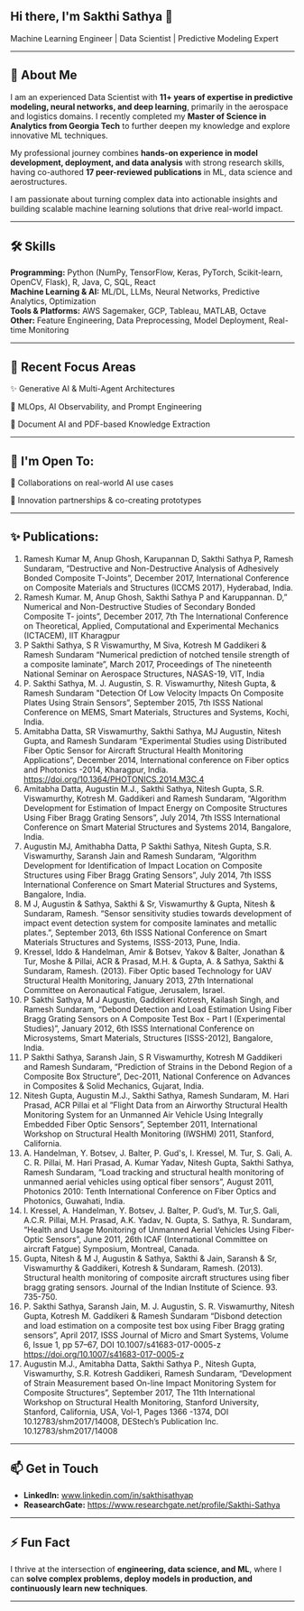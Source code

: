 
## Hi there, I'm Sakthi Sathya 👋  
Machine Learning Engineer | Data Scientist | Predictive Modeling Expert  

---

## 🌟 About Me
I am an experienced Data Scientist with **11+ years of expertise in predictive modeling, neural networks, and deep learning**, primarily in the aerospace and logistics domains. I recently completed my **Master of Science in Analytics from Georgia Tech** to further deepen my knowledge and explore innovative ML techniques.  

My professional journey combines **hands-on experience in model development, deployment, and data analysis** with strong research skills, having co-authored **17 peer-reviewed publications** in ML, data science and aerostructures.

I am passionate about turning complex data into actionable insights and building scalable machine learning solutions that drive real-world impact.


---

## 🛠️ Skills

**Programming:** Python (NumPy, TensorFlow, Keras, PyTorch, Scikit-learn, OpenCV, Flask), R, Java, C, SQL, React  
**Machine Learning & AI:** ML/DL, LLMs, Neural Networks, Predictive Analytics, Optimization  
**Tools & Platforms:** AWS Sagemaker, GCP, Tableau, MATLAB, Octave  
**Other:** Feature Engineering, Data Preprocessing, Model Deployment, Real-time Monitoring  

---
## 🔬 Recent Focus Areas

✨ Generative AI & Multi-Agent Architectures

🧩 MLOps, AI Observability, and Prompt Engineering

📄 Document AI and PDF-based Knowledge Extraction

---
## 🎤 I'm Open To:

🤝 Collaborations on real-world AI use cases

🧪 Innovation partnerships & co-creating prototypes

---
## ✨ Publications:
1. Ramesh Kumar M, Anup Ghosh, Karupannan D, Sakthi Sathya P, Ramesh Sundaram, “Destructive and Non-Destructive Analysis of Adhesively Bonded Composite T-Joints”, December 2017, International Conference on Composite Materials and Structures (ICCMS 2017), Hyderabad, India.
2. Ramesh Kumar. M, Anup Ghosh, Sakthi Sathya P and Karuppannan. D,” Numerical and Non-Destructive Studies of Secondary Bonded Composite T- joints”, December 2017, 7th The International Conference on Theoretical, Applied, Computational and Experimental Mechanics (ICTACEM), IIT Kharagpur
3. P Sakthi Sathya, S R Viswamurthy, M Siva, Kotresh M Gaddikeri & Ramesh Sundaram “Numerical prediction of notched tensile strength of a composite laminate”, March 2017, Proceedings of The nineteenth National Seminar on Aerospace Structures, NASAS-19, VIT, India
4. P. Sakthi Sathya, M. J. Augustin, S. R. Viswamurthy, Nitesh Gupta,  & Ramesh Sundaram "Detection Of Low Velocity Impacts On Composite Plates Using Strain Sensors”, September 2015, 7th ISSS National Conference on MEMS, Smart Materials, Structures and Systems, Kochi, India.
5.	Amitabha Datta, SR Viswamurthy, Sakthi Sathya, MJ Augustin, Nitesh Gupta, and Ramesh Sundaram “Experimental Studies using Distributed Fiber Optic Sensor for Aircraft Structural Health Monitoring Applications”, December 2014, International conference on Fiber optics and Photonics -2014, Kharagpur, India. https://doi.org/10.1364/PHOTONICS.2014.M3C.4 
6. Amitabha Datta, Augustin M.J., Sakthi Sathya, Nitesh Gupta, S.R. Viswamurthy, Kotresh M. Gaddikeri and Ramesh Sundaram, “Algorithm Development for Estimation of Impact Energy on Composite Structures Using Fiber Bragg Grating Sensors”, July 2014, 7th ISSS International Conference on Smart Material Structures and Systems 2014, Bangalore, India.
7. Augustin MJ, Amithabha Datta, P Sakthi Sathya, Nitesh Gupta, S.R. Viswamurthy, Saransh Jain and Ramesh Sundaram, “Algorithm Development for Identification of Impact Location on Composite Structures using Fiber Bragg Grating Sensors”, July 2014, 7th ISSS International Conference on Smart Material Structures and Systems, Bangalore, India.
8. M J, Augustin & Sathya, Sakthi & Sr, Viswamurthy & Gupta, Nitesh & Sundaram, Ramesh. “Sensor sensitivity studies towards development of impact event detection system for composite laminates and metallic plates.”, September 2013, 6th ISSS National Conference on Smart Materials Structures and Systems, ISSS-2013, Pune, India.
9. Kressel, Iddo & Handelman, Amir & Botsev, Yakov & Balter, Jonathan & Tur, Moshe & Pillai, ACR & Prasad, M.H. & Gupta, A. & Sathya, Sakthi & Sundaram, Ramesh. (2013). Fiber Optic based Technology for UAV Structural Health Monitoring, January 2013, 27th International Committee on Aeronautical Fatigue, Jerusalem, Israel.
10. P Sakthi Sathya, M J Augustin, Gaddikeri Kotresh, Kailash Singh, and Ramesh Sundaram, “Debond Detection and Load Estimation Using Fiber Bragg Grating Sensors on A Composite Test Box - Part I (Experimental Studies)”, January 2012, 6th ISSS International Conference on Microsystems, Smart Materials, Structures [ISSS-2012], Bangalore, India.
11. P Sakthi Sathya, Saransh Jain, S R Viswamurthy, Kotresh M Gaddikeri and Ramesh Sundaram, “Prediction of Strains in the Debond Region of a Composite Box Structure”, Dec-2011, National Conference on Advances in Composites & Solid Mechanics, Gujarat, India.
12. Nitesh Gupta, Augustin M.J., Sakthi Sathya, Ramesh Sundaram, M. Hari Prasad, ACR Pillai et al ”Flight Data from an Airworthy Structural Health Monitoring System for an Unmanned Air Vehicle Using Integrally Embedded Fiber Optic Sensors”, September 2011, International Workshop on Structural Health Monitoring (IWSHM) 2011, Stanford, California.
13. A. Handelman, Y. Botsev, J. Balter, P. Gud's, I. Kressel, M. Tur, S. Gali, A. C. R. Pillai, M. Hari Prasad, A. Kumar Yadav, Nitesh Gupta, Sakthi Sathya, Ramesh Sundaram, “Load tracking and structural health monitoring of unmanned aerial vehicles using optical fiber sensors”, August 2011, Photonics 2010: Tenth International Conference on Fiber Optics and Photonics, Guwahati, India.
14. I. Kressel, A. Handelman, Y. Botsev, J. Balter, P. Gud’s, M. Tur,S. Gali, A.C.R. Pillai, M.H. Prasad, A.K. Yadav, N. Gupta, S. Sathya, R. Sundaram, “Health and Usage Monitoring of Unmanned Aerial Vehicles Using Fiber-Optic Sensors”, June 2011, 26th ICAF (International Committee on aircraft Fatgue) Symposium, Montreal, Canada.
15. Gupta, Nitesh & M J, Augustin & Sathya, Sakthi & Jain, Saransh & Sr, Viswamurthy & Gaddikeri, Kotresh & Sundaram, Ramesh. (2013). Structural health monitoring of composite aircraft structures using fiber bragg grating sensors. Journal of the Indian Institute of Science. 93. 735-750.
16. P. Sakthi Sathya, Saransh Jain, M. J. Augustin, S. R. Viswamurthy, Nitesh Gupta, Kotresh M. Gaddikeri & Ramesh Sundaram “Disbond detection and load estimation on a composite test box using Fiber Bragg grating sensors”, April 2017, ISSS Journal of Micro and Smart Systems, Volume 6, Issue 1, pp 57–67, DOI 10.1007/s41683-017-0005-z https://doi.org/10.1007/s41683-017-0005-z
17. Augustin M.J., Amitabha Datta, Sakthi Sathya P., Nitesh Gupta, Viswamurthy, S.R. Kotresh Gaddikeri, Ramesh Sundaram, “Development of Strain Measurement based On-line Impact Monitoring System for Composite Structures”, September 2017, The 11th International Workshop on Structural Health Monitoring, Stanford University, Stanford, California, USA, Vol-1, Pages 1366 -1374, DOI 10.12783/shm2017/14008, DEStech’s  Publication Inc. 10.12783/shm2017/14008






---
## 📫 Get in Touch

- **LinkedIn:**   www.linkedin.com/in/sakthisathyap
- **ReasearchGate:**  https://www.researchgate.net/profile/Sakthi-Sathya


---

## ⚡ Fun Fact
I thrive at the intersection of **engineering, data science, and ML**, where I can **solve complex problems, deploy models in production, and continuously learn new techniques**.

---



<!--
**sakthips12/sakthips12** is a ✨ _special_ ✨ repository because its `README.md` (this file) appears on your GitHub profile.

Here are some ideas to get you started:

- 🔭 I’m currently working on ...
- 🌱 I’m currently learning ...
- 👯 I’m looking to collaborate on ...
- 🤔 I’m looking for help with ...
- 💬 Ask me about ...
- 📫 How to reach me: ...
- 😄 Pronouns: ...
- ⚡ Fun fact: ...
-->
